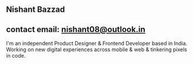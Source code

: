 ## Nishant Bazzad
## contact email: nishant08@outlook.in


I'm an independent Product Designer & Frontend Developer based in India. Working on new digital experiences across mobile & web & tinkering pixels in code.

